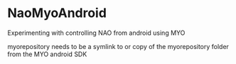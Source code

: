 NaoMyoAndroid
=============

Experimenting with controlling NAO from android using MYO

myorepository needs to be a symlink to or copy of the myorepository folder from the MYO android SDK
